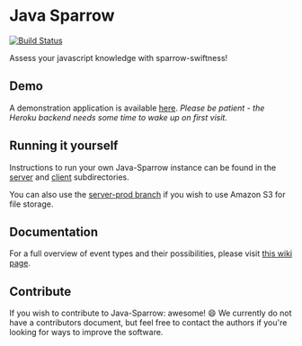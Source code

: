 #  Java Sparrow

[![Build Status](https://travis-ci.org/deSagaz/java-sparrow.svg?branch=master)](https://travis-ci.org/deSagaz/java-sparrow)

Assess your javascript knowledge with sparrow-swiftness!

## Demo

A demonstration application is available [here](https://js.utocopia.com/). *Please be patient - the Heroku backend needs some time to wake up on first visit.*

## Running it yourself

Instructions to run your own Java-Sparrow instance can be found in the [server](https://github.com/deSagaz/java-sparrow/tree/master/javasparrow-server) and [client](https://github.com/deSagaz/java-sparrow/tree/master/javasparrow-client) subdirectories.

You can also use the [server-prod branch](https://github.com/deSagaz/java-sparrow/tree/prod-server) if you wish to use Amazon S3 for file storage.

## Documentation

For a full overview of event types and their possibilities, please visit [this wiki page](https://github.com/deSagaz/java-sparrow/wiki/Sequence-of-events).

## Contribute

If you wish to contribute to Java-Sparrow: awesome! :smile: We currently do not have a contributors document, but feel free to contact the authors if you're looking for ways to improve the software.
